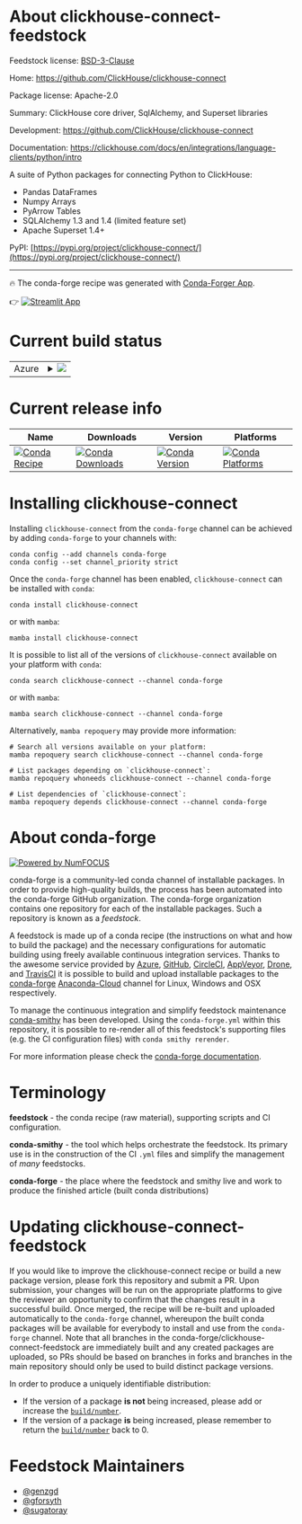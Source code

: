 About clickhouse-connect-feedstock
==================================

Feedstock license: [BSD-3-Clause](https://github.com/conda-forge/clickhouse-connect-feedstock/blob/main/LICENSE.txt)

Home: https://github.com/ClickHouse/clickhouse-connect

Package license: Apache-2.0

Summary: ClickHouse core driver, SqlAlchemy, and Superset libraries

Development: https://github.com/ClickHouse/clickhouse-connect

Documentation: https://clickhouse.com/docs/en/integrations/language-clients/python/intro

A suite of Python packages for connecting Python to ClickHouse:

- Pandas DataFrames
- Numpy Arrays
- PyArrow Tables
- SQLAlchemy 1.3 and 1.4 (limited feature set)
- Apache Superset 1.4+

PyPI: [https://pypi.org/project/clickhouse-connect/](https://pypi.org/project/clickhouse-connect/)

---

:fire: The conda-forge recipe was generated with [Conda-Forger App](https://sugatoray-conda-forger.streamlit.app/).

:point_right: [![Streamlit App](https://static.streamlit.io/badges/streamlit_badge_black_white.svg)](https://sugatoray-conda-forger.streamlit.app/)

[_streamlit-conda-forger-app]: https://sugatoray-conda-forger.streamlit.app/


Current build status
====================


<table>
    
  <tr>
    <td>Azure</td>
    <td>
      <details>
        <summary>
          <a href="https://dev.azure.com/conda-forge/feedstock-builds/_build/latest?definitionId=19170&branchName=main">
            <img src="https://dev.azure.com/conda-forge/feedstock-builds/_apis/build/status/clickhouse-connect-feedstock?branchName=main">
          </a>
        </summary>
        <table>
          <thead><tr><th>Variant</th><th>Status</th></tr></thead>
          <tbody><tr>
              <td>linux_64_python3.10.____cpython</td>
              <td>
                <a href="https://dev.azure.com/conda-forge/feedstock-builds/_build/latest?definitionId=19170&branchName=main">
                  <img src="https://dev.azure.com/conda-forge/feedstock-builds/_apis/build/status/clickhouse-connect-feedstock?branchName=main&jobName=linux&configuration=linux%20linux_64_python3.10.____cpython" alt="variant">
                </a>
              </td>
            </tr><tr>
              <td>linux_64_python3.11.____cpython</td>
              <td>
                <a href="https://dev.azure.com/conda-forge/feedstock-builds/_build/latest?definitionId=19170&branchName=main">
                  <img src="https://dev.azure.com/conda-forge/feedstock-builds/_apis/build/status/clickhouse-connect-feedstock?branchName=main&jobName=linux&configuration=linux%20linux_64_python3.11.____cpython" alt="variant">
                </a>
              </td>
            </tr><tr>
              <td>linux_64_python3.12.____cpython</td>
              <td>
                <a href="https://dev.azure.com/conda-forge/feedstock-builds/_build/latest?definitionId=19170&branchName=main">
                  <img src="https://dev.azure.com/conda-forge/feedstock-builds/_apis/build/status/clickhouse-connect-feedstock?branchName=main&jobName=linux&configuration=linux%20linux_64_python3.12.____cpython" alt="variant">
                </a>
              </td>
            </tr><tr>
              <td>linux_64_python3.8.____cpython</td>
              <td>
                <a href="https://dev.azure.com/conda-forge/feedstock-builds/_build/latest?definitionId=19170&branchName=main">
                  <img src="https://dev.azure.com/conda-forge/feedstock-builds/_apis/build/status/clickhouse-connect-feedstock?branchName=main&jobName=linux&configuration=linux%20linux_64_python3.8.____cpython" alt="variant">
                </a>
              </td>
            </tr><tr>
              <td>linux_64_python3.9.____cpython</td>
              <td>
                <a href="https://dev.azure.com/conda-forge/feedstock-builds/_build/latest?definitionId=19170&branchName=main">
                  <img src="https://dev.azure.com/conda-forge/feedstock-builds/_apis/build/status/clickhouse-connect-feedstock?branchName=main&jobName=linux&configuration=linux%20linux_64_python3.9.____cpython" alt="variant">
                </a>
              </td>
            </tr><tr>
              <td>osx_64_python3.10.____cpython</td>
              <td>
                <a href="https://dev.azure.com/conda-forge/feedstock-builds/_build/latest?definitionId=19170&branchName=main">
                  <img src="https://dev.azure.com/conda-forge/feedstock-builds/_apis/build/status/clickhouse-connect-feedstock?branchName=main&jobName=osx&configuration=osx%20osx_64_python3.10.____cpython" alt="variant">
                </a>
              </td>
            </tr><tr>
              <td>osx_64_python3.11.____cpython</td>
              <td>
                <a href="https://dev.azure.com/conda-forge/feedstock-builds/_build/latest?definitionId=19170&branchName=main">
                  <img src="https://dev.azure.com/conda-forge/feedstock-builds/_apis/build/status/clickhouse-connect-feedstock?branchName=main&jobName=osx&configuration=osx%20osx_64_python3.11.____cpython" alt="variant">
                </a>
              </td>
            </tr><tr>
              <td>osx_64_python3.12.____cpython</td>
              <td>
                <a href="https://dev.azure.com/conda-forge/feedstock-builds/_build/latest?definitionId=19170&branchName=main">
                  <img src="https://dev.azure.com/conda-forge/feedstock-builds/_apis/build/status/clickhouse-connect-feedstock?branchName=main&jobName=osx&configuration=osx%20osx_64_python3.12.____cpython" alt="variant">
                </a>
              </td>
            </tr><tr>
              <td>osx_64_python3.8.____cpython</td>
              <td>
                <a href="https://dev.azure.com/conda-forge/feedstock-builds/_build/latest?definitionId=19170&branchName=main">
                  <img src="https://dev.azure.com/conda-forge/feedstock-builds/_apis/build/status/clickhouse-connect-feedstock?branchName=main&jobName=osx&configuration=osx%20osx_64_python3.8.____cpython" alt="variant">
                </a>
              </td>
            </tr><tr>
              <td>osx_64_python3.9.____cpython</td>
              <td>
                <a href="https://dev.azure.com/conda-forge/feedstock-builds/_build/latest?definitionId=19170&branchName=main">
                  <img src="https://dev.azure.com/conda-forge/feedstock-builds/_apis/build/status/clickhouse-connect-feedstock?branchName=main&jobName=osx&configuration=osx%20osx_64_python3.9.____cpython" alt="variant">
                </a>
              </td>
            </tr><tr>
              <td>osx_arm64_python3.10.____cpython</td>
              <td>
                <a href="https://dev.azure.com/conda-forge/feedstock-builds/_build/latest?definitionId=19170&branchName=main">
                  <img src="https://dev.azure.com/conda-forge/feedstock-builds/_apis/build/status/clickhouse-connect-feedstock?branchName=main&jobName=osx&configuration=osx%20osx_arm64_python3.10.____cpython" alt="variant">
                </a>
              </td>
            </tr><tr>
              <td>osx_arm64_python3.11.____cpython</td>
              <td>
                <a href="https://dev.azure.com/conda-forge/feedstock-builds/_build/latest?definitionId=19170&branchName=main">
                  <img src="https://dev.azure.com/conda-forge/feedstock-builds/_apis/build/status/clickhouse-connect-feedstock?branchName=main&jobName=osx&configuration=osx%20osx_arm64_python3.11.____cpython" alt="variant">
                </a>
              </td>
            </tr><tr>
              <td>osx_arm64_python3.12.____cpython</td>
              <td>
                <a href="https://dev.azure.com/conda-forge/feedstock-builds/_build/latest?definitionId=19170&branchName=main">
                  <img src="https://dev.azure.com/conda-forge/feedstock-builds/_apis/build/status/clickhouse-connect-feedstock?branchName=main&jobName=osx&configuration=osx%20osx_arm64_python3.12.____cpython" alt="variant">
                </a>
              </td>
            </tr><tr>
              <td>osx_arm64_python3.8.____cpython</td>
              <td>
                <a href="https://dev.azure.com/conda-forge/feedstock-builds/_build/latest?definitionId=19170&branchName=main">
                  <img src="https://dev.azure.com/conda-forge/feedstock-builds/_apis/build/status/clickhouse-connect-feedstock?branchName=main&jobName=osx&configuration=osx%20osx_arm64_python3.8.____cpython" alt="variant">
                </a>
              </td>
            </tr><tr>
              <td>osx_arm64_python3.9.____cpython</td>
              <td>
                <a href="https://dev.azure.com/conda-forge/feedstock-builds/_build/latest?definitionId=19170&branchName=main">
                  <img src="https://dev.azure.com/conda-forge/feedstock-builds/_apis/build/status/clickhouse-connect-feedstock?branchName=main&jobName=osx&configuration=osx%20osx_arm64_python3.9.____cpython" alt="variant">
                </a>
              </td>
            </tr><tr>
              <td>win_64_python3.10.____cpython</td>
              <td>
                <a href="https://dev.azure.com/conda-forge/feedstock-builds/_build/latest?definitionId=19170&branchName=main">
                  <img src="https://dev.azure.com/conda-forge/feedstock-builds/_apis/build/status/clickhouse-connect-feedstock?branchName=main&jobName=win&configuration=win%20win_64_python3.10.____cpython" alt="variant">
                </a>
              </td>
            </tr><tr>
              <td>win_64_python3.11.____cpython</td>
              <td>
                <a href="https://dev.azure.com/conda-forge/feedstock-builds/_build/latest?definitionId=19170&branchName=main">
                  <img src="https://dev.azure.com/conda-forge/feedstock-builds/_apis/build/status/clickhouse-connect-feedstock?branchName=main&jobName=win&configuration=win%20win_64_python3.11.____cpython" alt="variant">
                </a>
              </td>
            </tr><tr>
              <td>win_64_python3.12.____cpython</td>
              <td>
                <a href="https://dev.azure.com/conda-forge/feedstock-builds/_build/latest?definitionId=19170&branchName=main">
                  <img src="https://dev.azure.com/conda-forge/feedstock-builds/_apis/build/status/clickhouse-connect-feedstock?branchName=main&jobName=win&configuration=win%20win_64_python3.12.____cpython" alt="variant">
                </a>
              </td>
            </tr><tr>
              <td>win_64_python3.8.____cpython</td>
              <td>
                <a href="https://dev.azure.com/conda-forge/feedstock-builds/_build/latest?definitionId=19170&branchName=main">
                  <img src="https://dev.azure.com/conda-forge/feedstock-builds/_apis/build/status/clickhouse-connect-feedstock?branchName=main&jobName=win&configuration=win%20win_64_python3.8.____cpython" alt="variant">
                </a>
              </td>
            </tr><tr>
              <td>win_64_python3.9.____cpython</td>
              <td>
                <a href="https://dev.azure.com/conda-forge/feedstock-builds/_build/latest?definitionId=19170&branchName=main">
                  <img src="https://dev.azure.com/conda-forge/feedstock-builds/_apis/build/status/clickhouse-connect-feedstock?branchName=main&jobName=win&configuration=win%20win_64_python3.9.____cpython" alt="variant">
                </a>
              </td>
            </tr>
          </tbody>
        </table>
      </details>
    </td>
  </tr>
</table>

Current release info
====================

| Name | Downloads | Version | Platforms |
| --- | --- | --- | --- |
| [![Conda Recipe](https://img.shields.io/badge/recipe-clickhouse--connect-green.svg)](https://anaconda.org/conda-forge/clickhouse-connect) | [![Conda Downloads](https://img.shields.io/conda/dn/conda-forge/clickhouse-connect.svg)](https://anaconda.org/conda-forge/clickhouse-connect) | [![Conda Version](https://img.shields.io/conda/vn/conda-forge/clickhouse-connect.svg)](https://anaconda.org/conda-forge/clickhouse-connect) | [![Conda Platforms](https://img.shields.io/conda/pn/conda-forge/clickhouse-connect.svg)](https://anaconda.org/conda-forge/clickhouse-connect) |

Installing clickhouse-connect
=============================

Installing `clickhouse-connect` from the `conda-forge` channel can be achieved by adding `conda-forge` to your channels with:

```
conda config --add channels conda-forge
conda config --set channel_priority strict
```

Once the `conda-forge` channel has been enabled, `clickhouse-connect` can be installed with `conda`:

```
conda install clickhouse-connect
```

or with `mamba`:

```
mamba install clickhouse-connect
```

It is possible to list all of the versions of `clickhouse-connect` available on your platform with `conda`:

```
conda search clickhouse-connect --channel conda-forge
```

or with `mamba`:

```
mamba search clickhouse-connect --channel conda-forge
```

Alternatively, `mamba repoquery` may provide more information:

```
# Search all versions available on your platform:
mamba repoquery search clickhouse-connect --channel conda-forge

# List packages depending on `clickhouse-connect`:
mamba repoquery whoneeds clickhouse-connect --channel conda-forge

# List dependencies of `clickhouse-connect`:
mamba repoquery depends clickhouse-connect --channel conda-forge
```


About conda-forge
=================

[![Powered by
NumFOCUS](https://img.shields.io/badge/powered%20by-NumFOCUS-orange.svg?style=flat&colorA=E1523D&colorB=007D8A)](https://numfocus.org)

conda-forge is a community-led conda channel of installable packages.
In order to provide high-quality builds, the process has been automated into the
conda-forge GitHub organization. The conda-forge organization contains one repository
for each of the installable packages. Such a repository is known as a *feedstock*.

A feedstock is made up of a conda recipe (the instructions on what and how to build
the package) and the necessary configurations for automatic building using freely
available continuous integration services. Thanks to the awesome service provided by
[Azure](https://azure.microsoft.com/en-us/services/devops/), [GitHub](https://github.com/),
[CircleCI](https://circleci.com/), [AppVeyor](https://www.appveyor.com/),
[Drone](https://cloud.drone.io/welcome), and [TravisCI](https://travis-ci.com/)
it is possible to build and upload installable packages to the
[conda-forge](https://anaconda.org/conda-forge) [Anaconda-Cloud](https://anaconda.org/)
channel for Linux, Windows and OSX respectively.

To manage the continuous integration and simplify feedstock maintenance
[conda-smithy](https://github.com/conda-forge/conda-smithy) has been developed.
Using the ``conda-forge.yml`` within this repository, it is possible to re-render all of
this feedstock's supporting files (e.g. the CI configuration files) with ``conda smithy rerender``.

For more information please check the [conda-forge documentation](https://conda-forge.org/docs/).

Terminology
===========

**feedstock** - the conda recipe (raw material), supporting scripts and CI configuration.

**conda-smithy** - the tool which helps orchestrate the feedstock.
                   Its primary use is in the construction of the CI ``.yml`` files
                   and simplify the management of *many* feedstocks.

**conda-forge** - the place where the feedstock and smithy live and work to
                  produce the finished article (built conda distributions)


Updating clickhouse-connect-feedstock
=====================================

If you would like to improve the clickhouse-connect recipe or build a new
package version, please fork this repository and submit a PR. Upon submission,
your changes will be run on the appropriate platforms to give the reviewer an
opportunity to confirm that the changes result in a successful build. Once
merged, the recipe will be re-built and uploaded automatically to the
`conda-forge` channel, whereupon the built conda packages will be available for
everybody to install and use from the `conda-forge` channel.
Note that all branches in the conda-forge/clickhouse-connect-feedstock are
immediately built and any created packages are uploaded, so PRs should be based
on branches in forks and branches in the main repository should only be used to
build distinct package versions.

In order to produce a uniquely identifiable distribution:
 * If the version of a package **is not** being increased, please add or increase
   the [``build/number``](https://docs.conda.io/projects/conda-build/en/latest/resources/define-metadata.html#build-number-and-string).
 * If the version of a package **is** being increased, please remember to return
   the [``build/number``](https://docs.conda.io/projects/conda-build/en/latest/resources/define-metadata.html#build-number-and-string)
   back to 0.

Feedstock Maintainers
=====================

* [@genzgd](https://github.com/genzgd/)
* [@gforsyth](https://github.com/gforsyth/)
* [@sugatoray](https://github.com/sugatoray/)

